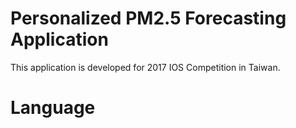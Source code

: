 # Personalized PM2.5 Forecasting Application

This application is developed for 2017 IOS Competition in Taiwan.

# Language
